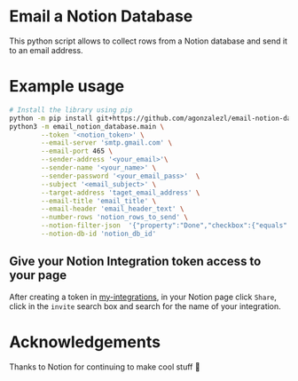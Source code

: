 # Email a Notion Database

This python script allows to collect rows from a Notion database and send it to an email address.


# Example usage

```bash
# Install the library using pip
python -m pip install git+https://github.com/agonzalezl/email-notion-database.git
python3 -m email_notion_database.main \
        --token '<notion_token>' \
        --email-server 'smtp.gmail.com' \
        --email-port 465 \
        --sender-address '<your_email>'\
        --sender-name '<your_name>' \
        --sender-password '<your_email_pass>'  \
        --subject '<email_subject>' \
        --target-address 'taget_email_address' \
        --email-title 'email_title' \
        --email-header 'email_header_text' \
        --number-rows 'notion_rows_to_send' \
        --notion-filter-json  '{"property":"Done","checkbox":{"equals":true}}' \
        --notion-db-id 'notion_db_id'
```

## Give your Notion Integration token access to your page
After creating a token in [my-integrations](https://www.notion.so/my-integrations), in your Notion page click `Share`, click in the `invite` search box and search for the name of your integration.

# Acknowledgements

Thanks to Notion for continuing to make cool stuff 💜

